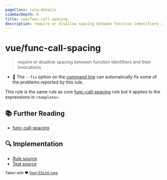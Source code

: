 ```yaml
---
pageClass: rule-details
sidebarDepth: 0
title: vue/func-call-spacing
description: require or disallow spacing between function identifiers and their invocations
---
```

# vue/func-call-spacing
> require or disallow spacing between function identifiers and their invocations

- :wrench: The `--fix` option on the [command line](https://eslint.org/docs/user-guide/command-line-interface#fixing-problems) can automatically fix some of the problems reported by this rule.

This rule is the same rule as core [func-call-spacing] rule but it applies to the expressions in `<template>`.

## :books: Further Reading

- [func-call-spacing]

[func-call-spacing]: https://eslint.org/docs/rules/func-call-spacing

## :mag: Implementation

- [Rule source](https://github.com/vuejs/eslint-plugin-vue/blob/master/lib/rules/func-call-spacing.js)
- [Test source](https://github.com/vuejs/eslint-plugin-vue/blob/master/tests/lib/rules/func-call-spacing.js)

<sup>Taken with ❤️ [from ESLint core](https://eslint.org/docs/rules/func-call-spacing)</sup>
